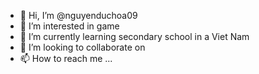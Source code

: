 - 👋 Hi, I’m @nguyenduchoa09
- 👀 I’m interested in game 
- 🌱 I’m currently learning secondary school in a Viet Nam
- 💞️ I’m looking to collaborate on 
- 📫 How to reach me ...

<!---
nguyenduchoa09/nguyenduchoa09 is a ✨ special ✨ repository because its `README.md` (this file) appears on your GitHub profile.
You can click the Preview link to take a look at your changes.
--->
